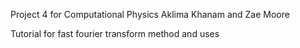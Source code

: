 Project 4 for Computational Physics
Aklima Khanam and Zae Moore

Tutorial for fast fourier transform method and uses